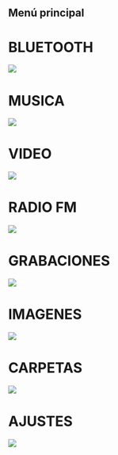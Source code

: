 ## Menú principal

# BLUETOOTH
![](http://static.energysistem.com/images/manuals/42645/579f30ac59b41.jpg) 


# MUSICA
![](http://static.energysistem.com/images/manuals/42645/579f30e766571.jpg) 


# VIDEO
 ![](http://static.energysistem.com/images/manuals/42645/579f310483658.jpg) 


# RADIO FM
![](http://static.energysistem.com/images/manuals/42645/579f30fcc630b.jpg) 


# GRABACIONES
![](http://static.energysistem.com/images/manuals/42645/579f30be871d2.jpg) 


# IMAGENES
![](http://static.energysistem.com/images/manuals/42645/579f30d96107f.jpg) 


# CARPETAS
![](http://static.energysistem.com/images/manuals/42645/579f30b646f40.jpg) 


# AJUSTES
![](http://static.energysistem.com/images/manuals/42645/579f30a6c0e13.jpg) 
